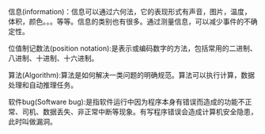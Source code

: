 信息(information)：信息可以通过六何法，它的表现形式有声音，图片，温度，体积，颜色。。。等等。信息的类别也有很多。通过测量信息，可以减少事件的不确定性。

位值制记数法(position notation):是表示或编码数字的方法，包括常用的二进制、八进制、十进制、十六进制。

算法(Algorithm):算法是如何解决一类问题的明确规范。算法可以执行计算，数据处理和自动推理任务。

软件bug(Software bug):是指软件运行中因为程序本身有错误而造成的功能不正常、司机、数据丢失、非正常中断等现象。有写程序错误会造成计算机安全隐患，此时叫做漏洞。